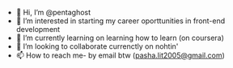 - 👋 Hi, I’m @pentaghost
- 👀 I’m interested in starting my career oporttunities in front-end development 
- 🌱 I’m currently learning on learning how to learn (on coursera) 
- 💞️ I’m looking to collaborate currenctly on nohtin'
- 📫 How to reach me- by email btw (pasha.lit2005@gmail.com) 

<!---
pentaghost/pentaghost is a ✨ special ✨ repository because its `README.md` (this file) appears on your GitHub profile.
You can click the Preview link to take a look at your changes.
--->
